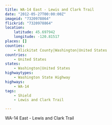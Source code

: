 ```yaml
---
title: WA-14 East - Lewis and Clark Trail
date: "2012-05-27T00:00:00Z"
imageid: "7320978864"
flickrid: "7320978864"
location:
    latitude: 45.697942
    longitude: -120.81517
places: []
counties:
    - Klickitat County|Washington|United States
countries:
    - United States
states:
    - Washington|United States
highwaytypes:
    - Washington State Highway
highways:
    - WA-14
tags:
    - Shield
    - Lewis and Clark Trail

---
```

WA-14 East - Lewis and Clark Trail